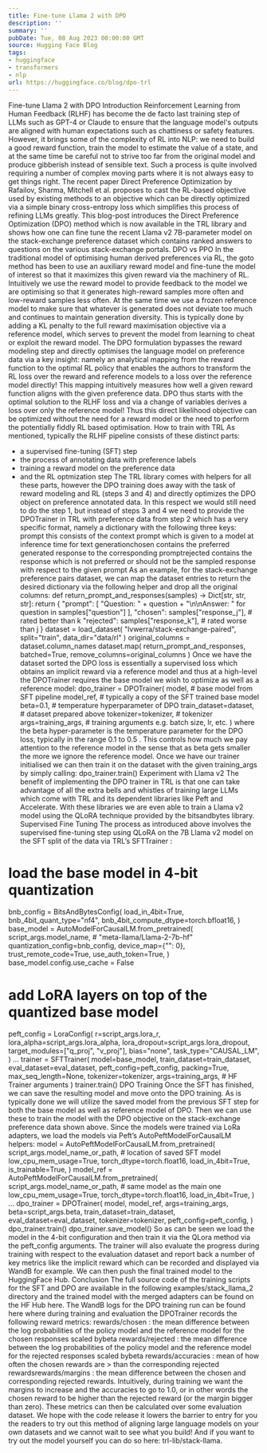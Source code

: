 ```yaml
---
title: Fine-tune Llama 2 with DPO
description: ''
summary: ''
pubDate: Tue, 08 Aug 2023 00:00:00 GMT
source: Hugging Face Blog
tags:
- huggingface
- transformers
- nlp
url: https://huggingface.co/blog/dpo-trl
---
```


Fine-tune Llama 2 with DPO
Introduction
Reinforcement Learning from Human Feedback (RLHF) has become the de facto last training step of LLMs such as GPT-4 or Claude to ensure that the language model's outputs are aligned with human expectations such as chattiness or safety features. However, it brings some of the complexity of RL into NLP: we need to build a good reward function, train the model to estimate the value of a state, and at the same time be careful not to strive too far from the original model and produce gibberish instead of sensible text. Such a process is quite involved requiring a number of complex moving parts where it is not always easy to get things right.
The recent paper Direct Preference Optimization by Rafailov, Sharma, Mitchell et al. proposes to cast the RL-based objective used by existing methods to an objective which can be directly optimized via a simple binary cross-entropy loss which simplifies this process of refining LLMs greatly.
This blog-post introduces the Direct Preference Optimization (DPO) method which is now available in the TRL library and shows how one can fine tune the recent Llama v2 7B-parameter model on the stack-exchange preference dataset which contains ranked answers to questions on the various stack-exchange portals.
DPO vs PPO
In the traditional model of optimising human derived preferences via RL, the goto method has been to use an auxiliary reward model and fine-tune the model of interest so that it maximizes this given reward via the machinery of RL. Intuitively we use the reward model to provide feedback to the model we are optimising so that it generates high-reward samples more often and low-reward samples less often. At the same time we use a frozen reference model to make sure that whatever is generated does not deviate too much and continues to maintain generation diversity. This is typically done by adding a KL penalty to the full reward maximisation objective via a reference model, which serves to prevent the model from learning to cheat or exploit the reward model.
The DPO formulation bypasses the reward modeling step and directly optimises the language model on preference data via a key insight: namely an analytical mapping from the reward function to the optimal RL policy that enables the authors to transform the RL loss over the reward and reference models to a loss over the reference model directly! This mapping intuitively measures how well a given reward function aligns with the given preference data. DPO thus starts with the optimal solution to the RLHF loss and via a change of variables derives a loss over only the reference model!
Thus this direct likelihood objective can be optimized without the need for a reward model or the need to perform the potentially fiddly RL based optimisation.
How to train with TRL
As mentioned, typically the RLHF pipeline consists of these distinct parts:
- a supervised fine-tuning (SFT) step
- the process of annotating data with preference labels
- training a reward model on the preference data
- and the RL optmization step
The TRL library comes with helpers for all these parts, however the DPO training does away with the task of reward modeling and RL (steps 3 and 4) and directly optimizes the DPO object on preference annotated data.
In this respect we would still need to do the step 1, but instead of steps 3 and 4 we need to provide the DPOTrainer
in TRL with preference data from step 2 which has a very specific format, namely a dictionary with the following three keys:
prompt
this consists of the context prompt which is given to a model at inference time for text generationchosen
contains the preferred generated response to the corresponding promptrejected
contains the response which is not preferred or should not be the sampled response with respect to the given prompt
As an example, for the stack-exchange preference pairs dataset, we can map the dataset entries to return the desired dictionary via the following helper and drop all the original columns:
def return_prompt_and_responses(samples) -> Dict[str, str, str]:
return {
"prompt": [
"Question: " + question + "\n\nAnswer: "
for question in samples["question"]
],
"chosen": samples["response_j"], # rated better than k
"rejected": samples["response_k"], # rated worse than j
}
dataset = load_dataset(
"lvwerra/stack-exchange-paired",
split="train",
data_dir="data/rl"
)
original_columns = dataset.column_names
dataset.map(
return_prompt_and_responses,
batched=True,
remove_columns=original_columns
)
Once we have the dataset sorted the DPO loss is essentially a supervised loss which obtains an implicit reward via a reference model and thus at a high-level the DPOTrainer
requires the base model we wish to optimize as well as a reference model:
dpo_trainer = DPOTrainer(
model, # base model from SFT pipeline
model_ref, # typically a copy of the SFT trained base model
beta=0.1, # temperature hyperparameter of DPO
train_dataset=dataset, # dataset prepared above
tokenizer=tokenizer, # tokenizer
args=training_args, # training arguments e.g. batch size, lr, etc.
)
where the beta
hyper-parameter is the temperature parameter for the DPO loss, typically in the range 0.1
to 0.5
. This controls how much we pay attention to the reference model in the sense that as beta
gets smaller the more we ignore the reference model. Once we have our trainer initialised we can then train it on the dataset with the given training_args
by simply calling:
dpo_trainer.train()
Experiment with Llama v2
The benefit of implementing the DPO trainer in TRL is that one can take advantage of all the extra bells and whistles of training large LLMs which come with TRL and its dependent libraries like Peft and Accelerate. With these libraries we are even able to train a Llama v2 model using the QLoRA technique provided by the bitsandbytes library.
Supervised Fine Tuning
The process as introduced above involves the supervised fine-tuning step using QLoRA on the 7B Llama v2 model on the SFT split of the data via TRL’s SFTTrainer
:
# load the base model in 4-bit quantization
bnb_config = BitsAndBytesConfig(
load_in_4bit=True,
bnb_4bit_quant_type="nf4",
bnb_4bit_compute_dtype=torch.bfloat16,
)
base_model = AutoModelForCausalLM.from_pretrained(
script_args.model_name, # "meta-llama/Llama-2-7b-hf"
quantization_config=bnb_config,
device_map={"": 0},
trust_remote_code=True,
use_auth_token=True,
)
base_model.config.use_cache = False
# add LoRA layers on top of the quantized base model
peft_config = LoraConfig(
r=script_args.lora_r,
lora_alpha=script_args.lora_alpha,
lora_dropout=script_args.lora_dropout,
target_modules=["q_proj", "v_proj"],
bias="none",
task_type="CAUSAL_LM",
)
...
trainer = SFTTrainer(
model=base_model,
train_dataset=train_dataset,
eval_dataset=eval_dataset,
peft_config=peft_config,
packing=True,
max_seq_length=None,
tokenizer=tokenizer,
args=training_args, # HF Trainer arguments
)
trainer.train()
DPO Training
Once the SFT has finished, we can save the resulting model and move onto the DPO training. As is typically done we will utilize the saved model from the previous SFT step for both the base model as well as reference model of DPO. Then we can use these to train the model with the DPO objective on the stack-exchange preference data shown above. Since the models were trained via LoRa adapters, we load the models via Peft’s AutoPeftModelForCausalLM
helpers:
model = AutoPeftModelForCausalLM.from_pretrained(
script_args.model_name_or_path, # location of saved SFT model
low_cpu_mem_usage=True,
torch_dtype=torch.float16,
load_in_4bit=True,
is_trainable=True,
)
model_ref = AutoPeftModelForCausalLM.from_pretrained(
script_args.model_name_or_path, # same model as the main one
low_cpu_mem_usage=True,
torch_dtype=torch.float16,
load_in_4bit=True,
)
...
dpo_trainer = DPOTrainer(
model,
model_ref,
args=training_args,
beta=script_args.beta,
train_dataset=train_dataset,
eval_dataset=eval_dataset,
tokenizer=tokenizer,
peft_config=peft_config,
)
dpo_trainer.train()
dpo_trainer.save_model()
So as can be seen we load the model in the 4-bit configuration and then train it via the QLora method via the peft_config
arguments. The trainer will also evaluate the progress during training with respect to the evaluation dataset and report back a number of key metrics like the implicit reward which can be recorded and displayed via WandB for example. We can then push the final trained model to the HuggingFace Hub.
Conclusion
The full source code of the training scripts for the SFT and DPO are available in the following examples/stack_llama_2 directory and the trained model with the merged adapters can be found on the HF Hub here.
The WandB logs for the DPO training run can be found here where during training and evaluation the DPOTrainer
records the following reward metrics:
rewards/chosen
: the mean difference between the log probabilities of the policy model and the reference model for the chosen responses scaled bybeta
rewards/rejected
: the mean difference between the log probabilities of the policy model and the reference model for the rejected responses scaled bybeta
rewards/accuracies
: mean of how often the chosen rewards are > than the corresponding rejected rewardsrewards/margins
: the mean difference between the chosen and corresponding rejected rewards.
Intuitively, during training we want the margins to increase and the accuracies to go to 1.0, or in other words the chosen reward to be higher than the rejected reward (or the margin bigger than zero). These metrics can then be calculated over some evaluation dataset.
We hope with the code release it lowers the barrier to entry for you the readers to try out this method of aligning large language models on your own datasets and we cannot wait to see what you build! And if you want to try out the model yourself you can do so here: trl-lib/stack-llama.